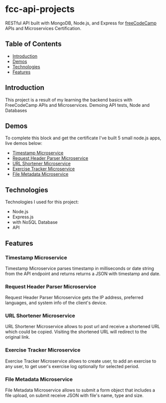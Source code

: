 # fcc-api-projects
RESTful API built with MongoDB, Node.js, and Express for [freeCodeCamp](https://www.freecodecamp.org/learn) APIs and Microservices Certification.

## Table of Contents
* [Introduction](#introduction)
* [Demos](#demos)
* [Technologies](#technologies)
* [Features](#features)

## Introduction
This project is a result of my learning the backend basics with FreeCodeCamp APIs and Microservices. Demoing API tests, Node and Databases

## Demos
To complete this block and get the certificate I've built 5 small node.js apps, live demos below:
* [Timestamp Microservice](https://api-test2022-1.herokuapp.com/timestamp)
* [Request Header Parser Microservice]()
* [URL Shortener Microservice]()
* [Exercise Tracker Microservice]()
* [File Metadata Microservice]()

## Technologies
Technologies I used for this project:
* Node.js
* Express.js 
* with NoSQL Database 
* API

## Features
### Timestamp Microservice
Timestamp Microservice parses timestamp in milliseconds or date string from the API endpoint and returns returns a JSON with timestamp and date.

### Request Header Parser Microservice
Request Header Parser Microservice gets the IP address, preferred languages, and system info of the client's device.

### URL Shortener Microservice
URL Shortener Microservice allows to post url and receive a shortened URL which could be copied. Visiting the shortened URL will redirect to the original link.

### Exercise Tracker Microservice
Exercise Tracker Microservice allows to create user, to add an exercise to any user, to get user's exercise log optionally for selected period.

### File Metadata Microservice
File Metadata Microservice allows to submit a form object that includes a file upload, on submit receive JSON with file's name, type and size.
